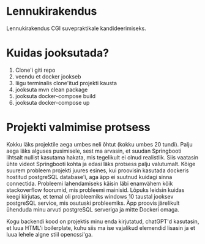 # Lennukirakendus
Lennukirakendus CGI suvepraktikale kandideerimiseks.

# Kuidas jooksutada?
1. Clone'i giti repo
2. veendu et docker jookseb
3. liigu terminalis clone'itud projekti kausta
4. jooksuta mvn clean package
5. jooksuta docker-compose build
6. jooksuta docker-compose up

# Projekti valmimise protsess
Kokku läks projektile aega umbes neli õhtut (kokku umbes 20 tundi). Palju aega läks alguses pusimisele, sest ma arvasin, et suudan Springbooti lihtsalt nullist kasutama hakata, mis tegelikult ei olnud realistlik. Siis vaatasin ühte videot Springbooti kohta ja edasi läks protsess palju valutumalt. Kõige suurem probleem projekti juures esines, kui proovisin kasutada dockeris hostitud postgreSQL database'i, aga äpp ei suutnud kuidagi sinna connectida. Probleemi lahendamiseks käisin läbi enamvähem kõik stackoverflow foorumid, mis probleemi mainisid. Lõpuks leidsin kuidas keegi kirjutas, et temal oli probleemiks windows 10 taustal jooksev postgreSQL service, mis osutuski probleemiks. Äpp proovis järelikult ühenduda minu arvuti postgreSQL serveriga ja mitte Dockeri omaga.

Kogu backendi kood on projektis minu enda kirjutatud, chatGPT'd kasutasin, et luua HTML'i boilerplate, kuhu siis ma ise vajalikud elemendid lisasin ja et luua lehele algne stiil opencssi'ga.
